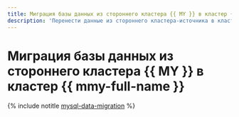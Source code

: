 ```yaml
---
title: Миграция базы данных из стороннего кластера {{ MY }} в кластер {{ mmy-full-name }}
description: 'Перенести данные из стороннего кластера-источника в кластер-приемник {{ mmy-name }} можно двумя способами: перенос данных с использованием сервиса {{ data-transfer-full-name }} и перенос данных через создание и восстановление логического дампа.'
---
```


# Миграция базы данных из стороннего кластера {{ MY }} в кластер {{ mmy-full-name }}


{% include notitle [mysql-data-migration](../../_tutorials/dataplatform/mysql-data-migration.md) %}
